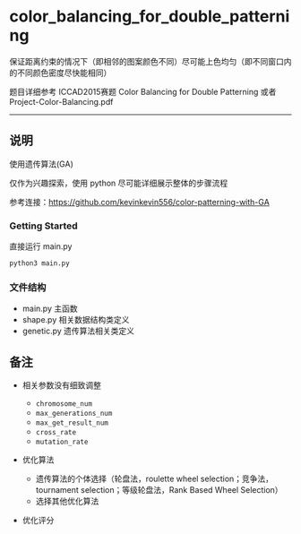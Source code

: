 # color_balancing_for_double_patterning

保证距离约束的情况下（即相邻的图案颜色不同）尽可能上色均匀（即不同窗口内的不同颜色密度尽快能相同）

题目详细参考 ICCAD2015赛题 Color Balancing for Double Patterning 或者 Project-Color-Balancing.pdf

---

## 说明

使用遗传算法(GA)

仅作为兴趣探索，使用 python 尽可能详细展示整体的步骤流程

参考连接：https://github.com/kevinkevin556/color-patterning-with-GA

### Getting Started

直接运行 main.py
    
    python3 main.py

### 文件结构

* main.py    主函数
* shape.py   相关数据结构类定义
* genetic.py 遗传算法相关类定义

## 备注

* 相关参数没有细致调整 

  * `chromosome_num` 
  * `max_generations_num`
  * `max_get_result_num`
  * `cross_rate`
  * `mutation_rate`
  

* 优化算法
  
  * 遗传算法的个体选择（轮盘法，roulette wheel selection；竞争法，tournament selection；等级轮盘法，Rank Based Wheel Selection）
  * 选择其他优化算法

* 优化评分
